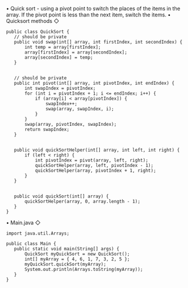• Quick sort - using a pivot point to switch the places of the items in the array. If the pivot point is less than the next item, switch the items.
• Quicksort methods
   ◇ 
~~~~~~~~~~~~~~~~~~~~~~~~~~~~~~~~~
public class QuickSort {
   // should be private
   public void swap(int[] array, int firstIndex, int secondIndex) {
       int temp = array[firstIndex];
       array[firstIndex] = array[secondIndex];
       array[secondIndex] = temp;
   }


   // should be private
   public int pivot(int[] array, int pivotIndex, int endIndex) {
       int swapIndex = pivotIndex;
       for (int i = pivotIndex + 1; i <= endIndex; i++) {
           if (array[i] < array[pivotIndex]) {
               swapIndex++;
               swap(array, swapIndex, i);
           }
       }
       swap(array, pivotIndex, swapIndex);
       return swapIndex;
   }


   public void quickSortHelper(int[] array, int left, int right) {
       if (left < right) {
           int pivotIndex = pivot(array, left, right);
           quickSortHelper(array, left, pivotIndex - 1);
           quickSortHelper(array, pivotIndex + 1, right);
       }
   }


   public void quickSort(int[] array) {
       quickSortHelper(array, 0, array.length - 1);
   }
}

~~~~~~~~~~~~~~~~~~~~~~~~~~~~~~~~~



• Main.java
   ◇ 
~~~~~~~~~~~~~~~~~~~~~~~~~~~~~~~~~
import java.util.Arrays;

public class Main {
   public static void main(String[] args) {
       QuickSort myQuickSort = new QuickSort();
       int[] myArray = { 4, 6, 1, 7, 3, 2, 5 };
       myQuickSort.quickSort(myArray);
       System.out.println(Arrays.toString(myArray));
   }
}

~~~~~~~~~~~~~~~~~~~~~~~~~~~~~~~~~
